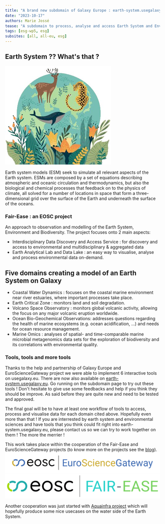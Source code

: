 ```yaml
---
title: "A brand new subdomain of Galaxy Europe : earth-system.usegalaxy.eu "
date: "2023-10-17"
authors: Marie Jossé
tease: "A subdomain to process, analyse and access Earth System and Environmental data"
tags: [esg-wp5, esg]
subsites: [all, all-eu, esg]
---
```


## Earth System ?? What's that ?

<div class='center'>
<img src="sys-earth.jpg" alt="Earth System"/>
</div>

Earth system models (ESM) seek to simulate all relevant aspects of the Earth system.
ESMs are composed by a set of equations describing atmospheric and oceanic circulation and thermodynamics, but also the biological and chemical processes that feedback on to the physics of climate, all solved for a number of locations in space that form a three-dimensional grid over the surface of the Earth and underneath the surface of the oceans.



### Fair-Ease : an EOSC project

An approach to observation and modelling of the Earth System, Environment and Biodiversity.
The project focuses onto 2 main aspects:
- Interdisciplinary Data Discovery and Access Service : for discovery and access to environmental and multidisciplinary & aggregated data
- Earth Analytical Lab and Data Lake : an easy way to visualise, analyse and process environmental data on-demand.


## Five domains creating a model of an Earth System on Galaxy

- Coastal Water Dynamics : focuses on the coastal marine environment near river estuaries, where important processes take place.
- Earth Critical Zone : monitors land and soil degradation.
- Volcano Space Observatory : monitors global volcanic activity, allowing the focus on any major volcanic eruption worldwide.
- Ocean Bio-Geochemical Observations: addresses questions regarding the health of marine ecosystems (e.g. ocean acidification, ...) and needs for ocean resource management.
- Marine Omics : analyses of spatial- and time-comparable marine microbial metagenomics data sets for the exploration of biodiversity and its correlations with environmental quality.


### Tools, tools and more tools

Thanks to the help and partnership of Galaxy Europe and EuroScienceGateway project we were able to implement 6 interactive tools on usegalaxy.eu. There are now also available on [earth-system.usegalaxy.eu](https://earth-system.usegalaxy.eu/). Go running on the subdomain page to try out these tools !
Don't hesitate to give use some feedbacks and help if you think they should be improve. As said before they are quite new and need to be tested and approved.

The final goal will be to have at least one workflow of tools to access, process and visualise data for each domain cited above. Hopefully even more than that ! 
If you are interrested by earth system and environmental sciences and have tools that you think could fit right into earth-system.usegalaxy.eu, please contact us so we can try to work together on them ! The more the merrier ! 

This work takes place within the cooperation of the Fair-Ease and EuroScienceGateway projects (to know more on the projects see the [blog](https://galaxyproject.org/news/2023-05-21-fair-ease-euro-science-gateway/)).
![EOSC EuroScienceGateway](eurosciencegateway.png)
![EOSC Fair-Ease](fair_ease_colour.png)

Another cooperation was just started with [Aquainfra project](https://aquainfra.eu/) which will hopefully produce some nice usecases on the water side of the Earth System. 
